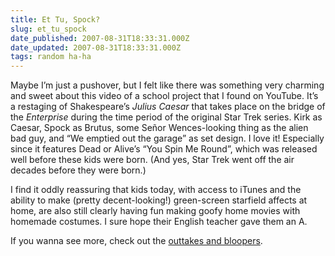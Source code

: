 ```yaml
---
title: Et Tu, Spock?
slug: et_tu_spock
date_published: 2007-08-31T18:33:31.000Z
date_updated: 2007-08-31T18:33:31.000Z
tags: random ha-ha
---
```


Maybe I’m just a pushover, but I felt like there was something very charming and sweet about this video of a school project that I found on YouTube. It’s a restaging of Shakespeare’s *Julius Caesar* that takes place on the bridge of the *Enterprise* during the time period of the original Star Trek series. Kirk as Caesar, Spock as Brutus, some Señor Wences-looking thing as the alien bad guy, and “We emptied out the garage” as set design. I love it! Especially since it features Dead or Alive’s “You Spin Me Round”, which was released well before these kids were born. (And yes, Star Trek went off the air decades before they were born.)

I find it oddly reassuring that kids today, with access to iTunes and the ability to make (pretty decent-looking!) green-screen starfield affects at home, are also still clearly having fun making goofy home movies with homemade costumes. I sure hope their English teacher gave them an A.

If you wanna see more, check out the [outtakes and bloopers](http://www.youtube.com/watch?v=j4bmeFPA-WY).

